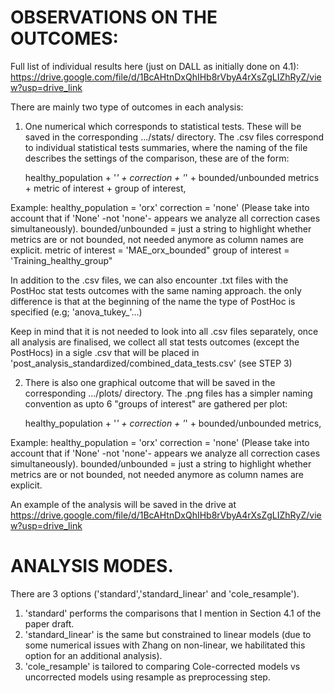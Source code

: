 # OBSERVATIONS ON THE OUTCOMES:
 
 Full list of individual results here (just on DALL as initially done on 4.1): https://drive.google.com/file/d/1BcAHtnDxQhIHb8rVbyA4rXsZgLIZhRyZ/view?usp=drive_link

 There are mainly two type of outcomes in each analysis:

 1) One numerical which corresponds to statistical tests. These will be saved in the corresponding .../stats/ directory.
 The .csv files correspond to individual statistical tests summaries, where the naming of the file describes the settings
 of the comparison, these are of the form:

    healthy_population + '_' + correction + '_' + bounded/unbounded metrics + metric of interest + group of interest,

 Example:
 healthy_population = 'orx'
 correction = 'none' (Please take into account that if 'None' -not 'none'- appears we analyze all correction cases simultaneously).
 bounded/unbounded = just a string to highlight whether metrics are or not bounded, not needed anymore as column names are explicit.
 metric of interest = 'MAE_orx_bounded"
 group of interest = 'Training_healthy_group"

 In addition to the .csv files, we can also encounter .txt files with the PostHoc stat tests outcomes with the same naming approach.
 the only difference is that at the beginning of the name the type of PostHoc is specified (e.g; 'anova_tukey_'...)

 Keep in mind that it is not needed to look into all .csv files separately, once all analysis are finalised, we collect
 all stat tests outcomes (except the PostHocs) in a sigle .csv that will be placed in 'post_analysis_standardized/combined_data_tests.csv' (see STEP 3)

 2) There is also one graphical outcome that will be saved in the corresponding .../plots/ directory.
 The .png files has a simpler naming convention as upto 6 "groups of interest" are gathered per plot:

    healthy_population + '_' + correction + '_' + bounded/unbounded metrics,

 Example:
 healthy_population = 'orx'
 correction = 'none' (Please take into account that if 'None' -not 'none'- appears we analyze all correction cases simultaneously).
 bounded/unbounded = just a string to highlight whether metrics are or not bounded, not needed anymore as column names are explicit.

 An example of the analysis will be saved in the drive at https://drive.google.com/file/d/1BcAHtnDxQhIHb8rVbyA4rXsZgLIZhRyZ/view?usp=drive_link

# ANALYSIS MODES. 
There are 3 options ('standard','standard_linear' and 'cole_resample').
 1. 'standard' performs the comparisons that I mention in Section 4.1 of the paper draft.
 2. 'standard_linear' is the same but constrained to linear models (due to some numerical issues with Zhang on non-linear, we habilitated this option for an additional analysis).
 3. 'cole_resample' is tailored to comparing Cole-corrected models vs uncorrected models using resample as preprocessing step.
